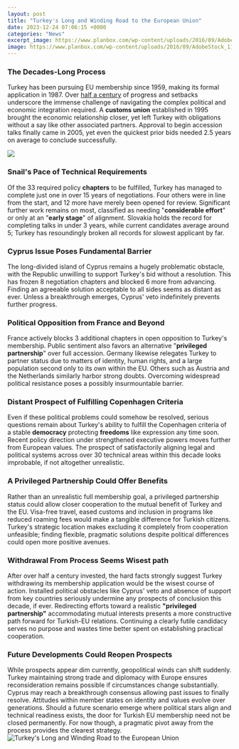```yaml
---
layout: post
title: "Turkey's Long and Winding Road to the European Union"
date: 2023-12-24 07:06:15 +0000
categories: "News"
excerpt_image: https://www.planbox.com/wp-content/uploads/2016/09/AdobeStock_114223387.jpeg
image: https://www.planbox.com/wp-content/uploads/2016/09/AdobeStock_114223387.jpeg
---
```


### The Decades-Long Process 
Turkey has been pursuing EU membership since 1959, making its formal application in 1987. Over [half a century](https://store.fi.io.vn/collection/addy) of progress and setbacks underscore the immense challenge of navigating the complex political and economic integration required. A **customs union** established in 1995 brought the economic relationship closer, yet left Turkey with obligations without a say like other associated partners. Approval to begin accession talks finally came in 2005, yet even the quickest prior bids needed 2.5 years on average to conclude successfully. 

![](https://www.dailycompass.org/wp-content/uploads/2013/04/TheLongAndWindingRoad.jpg)
### Snail's Pace of Technical Requirements
Of the 33 required policy **chapters** to be fulfilled, Turkey has managed to complete just one in over 15 years of negotiations. Four others were in line from the start, and 12 more have merely been opened for review. Significant further work remains on most, classified as needing "**considerable effort**" or only at an "**early stage**" of alignment. Slovakia holds the record for completing talks in under 3 years, while current candidates average around 5; Turkey has resoundingly broken all records for slowest applicant by far. 
### Cyprus Issue Poses Fundamental Barrier 
The long-divided island of Cyprus remains a hugely problematic obstacle, with the Republic unwilling to support Turkey's bid without a resolution. This has frozen 8 negotiation chapters and blocked 6 more from advancing. Finding an agreeable solution acceptable to all sides seems as distant as ever. Unless a breakthrough emerges, Cyprus' veto indefinitely prevents further progress. 
### Political Opposition from France and Beyond 
France actively blocks 3 additional chapters in open opposition to Turkey's membership. Public sentiment also favors an alternative "**privileged partnership**" over full accession. Germany likewise relegates Turkey to partner status due to matters of identity, human rights, and a large population second only to its own within the EU. Others such as Austria and the Netherlands similarly harbor strong doubts. Overcoming widespread political resistance poses a possibly insurmountable barrier.
### Distant Prospect of Fulfilling Copenhagen Criteria
Even if these political problems could somehow be resolved, serious questions remain about Turkey's ability to fulfill the Copenhagen criteria of a stable **democracy** protecting **freedoms** like expression any time soon. Recent policy direction under strengthened executive powers moves further from European values. The prospect of satisfactorily aligning legal and political systems across over 30 technical areas within this decade looks improbable, if not altogether unrealistic. 
### A Privileged Partnership Could Offer Benefits 
Rather than an unrealistic full membership goal, a privileged partnership status could allow closer cooperation to the mutual benefit of Turkey and the EU. Visa-free travel, eased customs and inclusion in programs like reduced roaming fees would make a tangible difference for Turkish citizens. Turkey's strategic location makes excluding it completely from cooperation unfeasible; finding flexible, pragmatic solutions despite political differences could open more positive avenues.
### Withdrawal From Process Seems Wisest path
After over half a century invested, the hard facts strongly suggest Turkey withdrawing its membership application would be the wisest course of action. Installed political obstacles like Cyprus' veto and absence of support from key countries seriously undermine any prospects of conclusion this decade, if ever. Redirecting efforts toward a realistic **"privileged partnership"** accommodating mutual interests presents a more constructive path forward for Turkish-EU relations. Continuing a clearly futile candidacy serves no purpose and wastes time better spent on establishing practical cooperation.
### Future Developments Could Reopen Prospects
While prospects appear dim currently, geopolitical winds can shift suddenly. Turkey maintaining strong trade and diplomacy with Europe ensures reconsideration remains possible if circumstances change substantially. Cyprus may reach a breakthrough consensus allowing past issues to finally resolve. Attitudes within member states on identity and values evolve over generations. Should a future scenario emerge where political stars align and technical readiness exists, the door for Turkish EU membership need not be closed permanently. For now though, a pragmatic pivot away from the process provides the clearest strategy.
![Turkey's Long and Winding Road to the European Union](https://www.planbox.com/wp-content/uploads/2016/09/AdobeStock_114223387.jpeg)